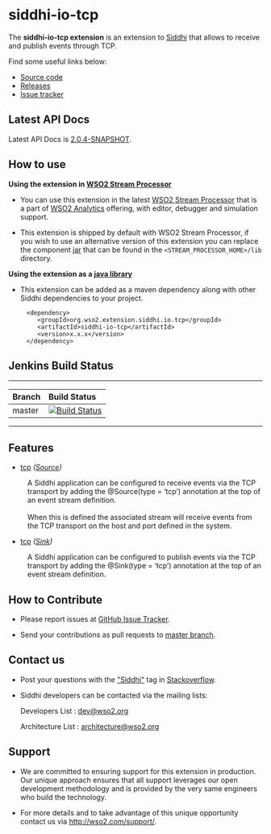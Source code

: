 siddhi-io-tcp
======================================

The **siddhi-io-tcp extension** is an extension to <a target="_blank" href="https://wso2.github.io/siddhi">Siddhi</a>
  that allows to receive and publish events through TCP.

Find some useful links below:

* <a target="_blank" href="https://github.com/wso2-extensions/siddhi-io-tcp">Source code</a>
* <a target="_blank" href="https://github.com/wso2-extensions/siddhi-io-tcp/releases">Releases</a>
* <a target="_blank" href="https://github.com/wso2-extensions/siddhi-io-tcp/issues">Issue tracker</a>

## Latest API Docs 

Latest API Docs is <a target="_blank" href="https://wso2-extensions.github.io/siddhi-io-tcp/api/2.0.4-SNAPSHOT">2.0.4-SNAPSHOT</a>.

## How to use 

**Using the extension in <a target="_blank" href="https://github.com/wso2/product-sp">WSO2 Stream Processor</a>**

* You can use this extension in the latest <a target="_blank" href="https://github.com/wso2/product-sp/releases">WSO2 Stream Processor</a> that is a part of <a target="_blank" href="http://wso2.com/analytics?utm_source=gitanalytics&utm_campaign=gitanalytics_Jul17">WSO2 Analytics</a> offering, with editor, debugger and simulation support. 

* This extension is shipped by default with WSO2 Stream Processor, if you wish to use an alternative version of this extension you can replace the component <a target="_blank" href="https://github.com/wso2-extensions/siddhi-io-tcp/releases">jar</a> that can be found in the `<STREAM_PROCESSOR_HOME>/lib` directory.

**Using the extension as a <a target="_blank" href="https://wso2.github.io/siddhi/documentation/running-as-a-java-library">java library</a>**

* This extension can be added as a maven dependency along with other Siddhi dependencies to your project.

```
     <dependency>
        <groupId>org.wso2.extension.siddhi.io.tcp</groupId>
        <artifactId>siddhi-io-tcp</artifactId>
        <version>x.x.x</version>
     </dependency>
```

## Jenkins Build Status

---

|  Branch | Build Status |
| :------ |:------------ | 
| master  | [![Build Status](https://wso2.org/jenkins/job/siddhi/job/siddhi-io-tcp/badge/icon)](https://wso2.org/jenkins/job/siddhi/job/siddhi-io-tcp/) |

---

## Features

* <a target="_blank" href="https://wso2-extensions.github.io/siddhi-io-tcp/api/2.0.4-SNAPSHOT/#tcp-source">tcp</a> *(<a target="_blank" href="https://wso2.github.io/siddhi/documentation/siddhi-4.0/#sources">Source</a>)*<br><div style="padding-left: 1em;"><p>A Siddhi application can be configured to receive events via the TCP transport by adding the @Source(type = ‘tcp’) annotation at the top of an event stream definition.<br><br>When this is defined the associated stream will receive events from the TCP transport on the host and port defined in the system.</p></div>
* <a target="_blank" href="https://wso2-extensions.github.io/siddhi-io-tcp/api/2.0.4-SNAPSHOT/#tcp-sink">tcp</a> *(<a target="_blank" href="https://wso2.github.io/siddhi/documentation/siddhi-4.0/#sinks">Sink</a>)*<br><div style="padding-left: 1em;"><p>A Siddhi application can be configured to publish events via the TCP transport by adding the @Sink(type = ‘tcp’) annotation at the top of an event stream definition.</p></div>

## How to Contribute
 
  * Please report issues at <a target="_blank" href="https://github.com/wso2-extensions/siddhi-io-tcp/issues">GitHub Issue Tracker</a>.
  
  * Send your contributions as pull requests to <a target="_blank" href="https://github.com/wso2-extensions/siddhi-io-tcp/tree/master">master branch</a>. 
 
## Contact us 

 * Post your questions with the <a target="_blank" href="http://stackoverflow.com/search?q=siddhi">"Siddhi"</a> tag in <a target="_blank" href="http://stackoverflow.com/search?q=siddhi">Stackoverflow</a>. 
 
 * Siddhi developers can be contacted via the mailing lists:
 
    Developers List   : [dev@wso2.org](mailto:dev@wso2.org)
    
    Architecture List : [architecture@wso2.org](mailto:architecture@wso2.org)
 
## Support 

* We are committed to ensuring support for this extension in production. Our unique approach ensures that all support leverages our open development methodology and is provided by the very same engineers who build the technology. 

* For more details and to take advantage of this unique opportunity contact us via <a target="_blank" href="http://wso2.com/support?utm_source=gitanalytics&utm_campaign=gitanalytics_Jul17">http://wso2.com/support/</a>. 
